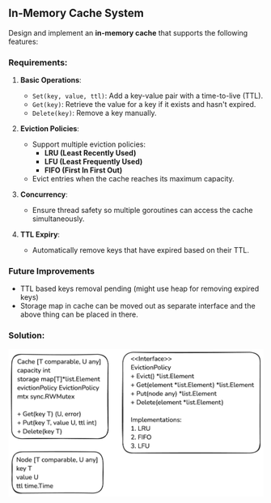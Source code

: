 ## In-Memory Cache System

Design and implement an **in-memory cache** that supports the following features:

### Requirements:

1. **Basic Operations**:

   - `Set(key, value, ttl)`: Add a key-value pair with a time-to-live (TTL).
   - `Get(key)`: Retrieve the value for a key if it exists and hasn't expired.
   - `Delete(key)`: Remove a key manually.

2. **Eviction Policies**:

   - Support multiple eviction policies:
     - **LRU (Least Recently Used)**
     - **LFU (Least Frequently Used)**
     - **FIFO (First In First Out)**
   - Evict entries when the cache reaches its maximum capacity.

3. **Concurrency**:

   - Ensure thread safety so multiple goroutines can access the cache simultaneously.

4. **TTL Expiry**:
   - Automatically remove keys that have expired based on their TTL.

### Future Improvements

- TTL based keys removal pending (might use heap for removing expired keys)
- Storage map in cache can be moved out as separate interface and the above thing can be placed in there.

### Solution:

![cache-system](./cache-system.png)
